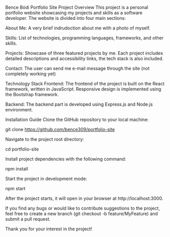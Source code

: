 Bence Bódi Portfolio Site
Project Overview
This project is a personal portfolio website showcasing my projects and skills as a software developer. The website is divided into four main sections:

About Me: A very brief indrudoction about me with a photo of myself.

Skills: List of technologies, programming languages, frameworks, and other skills.

Projects: Showcase of three featured projects by me. Each project includes detailed descriptions and accessibility links, the tech stack is also included.

Contact: The user can send me e-mail message through the site (not completely working yet)



Technology Stack
Frontend: The frontend of the project is built on the React framework, written in JavaScript. Responsive design is implemented using the Bootstrap framework.

Backend: The backend part is developed using Express.js and Node.js environment.


Installation Guide
Clone the GitHub repository to your local machine:


git clone https://github.com/bence309/portfolio-site

Navigate to the project root directory:

cd portfolio-site

Install project dependencies with the following command:

npm install

Start the project in development mode:

npm start


After the project starts, it will open in your browser at http://localhost:3000.

If you find any bugs or would like to contribute suggestions to the project, feel free to create a new branch (git checkout -b feature/MyFeature) and submit a pull request.

Thank you for your interest in the project!
